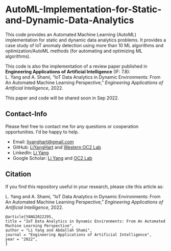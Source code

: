 # AutoML-Implementation-for-Static-and-Dynamic-Data-Analytics

This code provides an Automated Machine Learning (AutoML) implementation for static and dynamic data analytics problems. It provides a case study of IoT anomaly detection using more than 10 ML algorithms and optimization/AutoML methods (for automating and optimizing ML algorithms). 

This code is also the implementation of a review paper published in **Engineering Applications of Artificial Intelligence** (IF: 7.8):  
L. Yang and A. Shami, “IoT Data Analytics in Dynamic Environments: From An Automated Machine Learning Perspective,” *Engineering Applications of Artificial Intelligence*, 2022.  

This paper and code will be shared soon in Sep 2022.




## Contact-Info
Please feel free to contact me for any questions or cooperation opportunities. I'd be happy to help.
* Email: [liyanghart@gmail.com](mailto:liyanghart@gmail.com)
* GitHub: [LiYangHart](https://github.com/LiYangHart) and [Western OC2 Lab](https://github.com/Western-OC2-Lab/)
* LinkedIn: [Li Yang](https://www.linkedin.com/in/li-yang-phd-65a190176/)  
* Google Scholar: [Li Yang](https://scholar.google.com.eg/citations?user=XEfM7bIAAAAJ&hl=en) and [OC2 Lab](https://scholar.google.com.eg/citations?user=oiebNboAAAAJ&hl=en)

## Citation
If you find this repository useful in your research, please cite this article as:  

L. Yang and A. Shami, “IoT Data Analytics in Dynamic Environments: From An Automated Machine Learning Perspective,” *Engineering Applications of Artificial Intelligence*, 2022.  

```
@article{YANG2022295,
title = "IoT Data Analytics in Dynamic Environments: From An Automated Machine Learning Perspective",
author = "Li Yang and Abdallah Shami",
journal = "Engineering Applications of Artificial Intelligence",
year = "2022",
}
```
